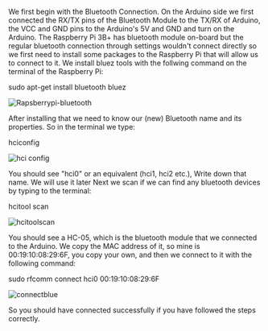 We first begin with the Bluetooth Connection.
On the Arduino side we first connected the RX/TX pins
of the Bluetooth Module to the TX/RX of Arduino, the
VCC and GND pins to the Arduino's 5V and GND and turn on the Arduino.
The Raspberry Pi 3B+ has bluetooth module on-board
but the regular bluetooth connection through settings wouldn't connect directly 
so we first need to install some packages to the Raspberry Pi that will allow us to connect to it.
We install bluez tools with the follwing command on the terminal
of the Raspberry Pi:

sudo apt-get install bluetooth bluez

![Rapsberrypi-bluetooth](https://github.com/Myutaze/SmartTransparentOLEDGlasses/assets/123553691/10dfd4c8-daa2-4ef0-809e-6990164972d7)


After installing that we need to know our (new) Bluetooth name and its properties.
So in the terminal we type:

hciconfig

![hci config](https://github.com/Myutaze/SmartTransparentOLEDGlasses/assets/123553691/3d573547-e8ea-4bfa-9b9b-b41acac4cc63)

You should see "hci0" or an equivalent (hci1, hci2 etc.), Write down that name. We will use it later
Next we scan if we can find any bluetooth devices by typing to the terminal:

hcitool scan

![hcitoolscan](https://github.com/Myutaze/SmartTransparentOLEDGlasses/assets/123553691/1cf72ba5-fffc-4029-a3be-a6c66c166339)

You should see a HC-05, which is the bluetooth module that we connected to the Arduino.
We copy the MAC address of it, so mine is 00:19:10:08:29:6F, you copy your own, and then we connect to it with the following command:

sudo rfcomm connect hci0 00:19:10:08:29:6F

![connectblue](https://github.com/Myutaze/SmartTransparentOLEDGlasses/assets/123553691/25fbd89b-7949-46ec-af2b-6aa8261cc32f)


So you should have connected successfully if you have followed the steps correctly.
